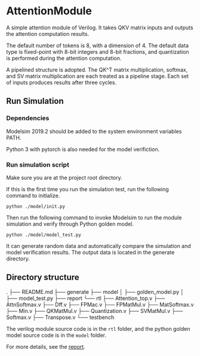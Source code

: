 # AttentionModule

A simple attention module of Verilog. It takes QKV matrix inputs and outputs the attention computation results.

The default number of tokens is 8, with a dimension of 4. The default data type is fixed-point with 8-bit integers and 8-bit fractions, and quantization is performed during the attention computation.

A pipelined structure is adopted. The QK^T matrix multiplication, softmax, and SV matrix multiplication are each treated as a pipeline stage. Each set of inputs produces results after three cycles.

## Run Simulation

### Dependencies

Modelsim 2019.2 should be added to the system environment variables PATH.

Python 3 with pytorch is also needed for the model verifiction.

### Run simulation script

Make sure you are at the project root directory.

If this is the first time you run the simulation test, run the following command to initialize.

```
python ./model/init.py
```

Then run the following command to invoke Modelsim to run the module simulation and verify  through Python golden model.

```
python ./model/model_test.py
```

It can generate random data and automatically compare the simulation and model verification results. The output data is located in the generate directory.

## Directory structure

.
├── README.md
├── generate
├── model
│   ├── golden_model.py
│   ├── model_test.py
├── report
└── rtl
    ├── Attention_top.v
    ├── AttnSoftmax.v
    ├── Dff.v
    ├── FPMac.v
    ├── FPMatMul.v
    ├── MatSoftmax.v
    ├── Min.v
    ├── QKMatMul.v
    ├── Quantization.v
    ├── SVMatMul.v
    ├── Softmax.v
    ├── Transpose.v
    └── testbench

The verilog module source code is in the `rtl` folder, and the python golden model source code is in the `model` folder.


For more details, see the [report](./report/report.pdf).
